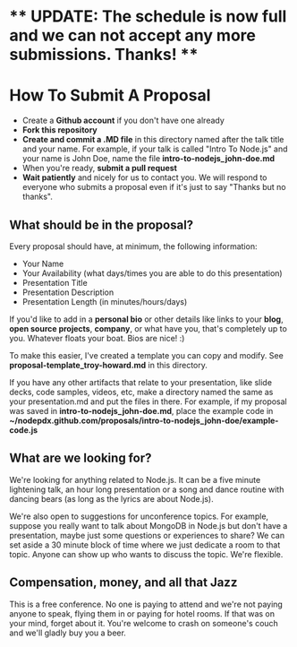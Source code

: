 
** UPDATE: The schedule is now full and we can not accept any more submissions. Thanks! ** 
==========================================================================================

How To Submit A Proposal
========================

* Create a **Github account** if you don't have one already
* **Fork this repository**
* **Create and commit a .MD file** in this directory named after the talk title and your name. For example, if your talk is called "Intro To Node.js" and your name is John Doe, name the file **intro-to-nodejs_john-doe.md**
* When you're ready, **submit a pull request**
* **Wait patiently** and nicely for us to contact you. We will respond to everyone who submits a proposal even if it's just to say "Thanks but no thanks".

What should be in the proposal?
-------------------------------

Every proposal should have, at minimum, the following information: 

* Your Name
* Your Availability (what days/times you are able to do this presentation)
* Presentation Title
* Presentation Description
* Presentation Length (in minutes/hours/days)

If you'd like to add in a **personal bio** or other details like links to your **blog**, **open source projects**, **company**, or what have you, that's completely up to you. Whatever floats your boat. Bios are nice!  :)

To make this easier, I've created a template you can copy and modify. See **proposal-template_troy-howard.md** in this directory.

If you have any other artifacts that relate to your presentation, like slide decks, code samples, videos, etc, make a directory named the same as your presentation.md and put the files in there. For example, if my proposal was saved in **intro-to-nodejs_john-doe.md**, place the example code in **~/nodepdx.github.com/proposals/intro-to-nodejs_john-doe/example-code.js** 

What are we looking for?
------------------------

We're looking for anything related to Node.js. It can be a five minute lightening talk, an hour long presentation or a song and dance routine with dancing bears (as long as the lyrics are about Node.js). 

We're also open to suggestions for unconference topics. For example, suppose you really want to talk about MongoDB in Node.js but don't have a presentation, maybe just some questions or experiences to share? We can set aside a 30 minute block of time where we just dedicate a room to that topic. Anyone can show up who wants to discuss the topic. We're flexible.


Compensation, money, and all that Jazz
--------------------------------------

This is a free conference. No one is paying to attend and we're not paying anyone to speak, flying them in or paying for hotel rooms. If that was on your mind, forget about it. You're welcome to crash on someone's couch and we'll gladly buy you a beer.
